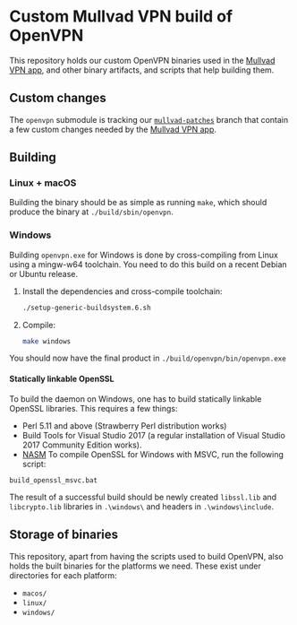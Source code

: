# Custom Mullvad VPN build of OpenVPN

This repository holds our custom OpenVPN binaries used in the [Mullvad VPN
app], and other binary artifacts, and scripts that help building them.

## Custom changes

The `openvpn` submodule is tracking our [`mullvad-patches`] branch that contain a few custom
changes needed by the [Mullvad VPN app].

## Building

### Linux + macOS

Building the binary should be as simple as running `make`, which should produce the binary at
`./build/sbin/openvpn`.

### Windows

Building `openvpn.exe` for Windows is done by cross-compiling from Linux using a mingw-w64
toolchain. You need to do this build on a recent Debian or Ubuntu release.

1. Install the dependencies and cross-compile toolchain:
   ```bash
   ./setup-generic-buildsystem.6.sh
   ```

1. Compile:
   ```bash
   make windows
   ```

You should now have the final product in `./build/openvpn/bin/openvpn.exe`

#### Statically linkable OpenSSL
To build the daemon on Windows, one has to build statically linkable OpenSSL libraries.
This requires a few things:
- Perl 5.11 and above (Strawberry Perl distribution works)
- Build Tools for Visual Studio 2017 (a regular installation of Visual Studio
2017 Community Edition works).
- [NASM](https://www.nasm.us/)
To compile OpenSSL for Windows with MSVC, run the following script:
```
build_openssl_msvc.bat
```
The result of a successful build should be newly created `libssl.lib` and
`libcrypto.lib` libraries in `.\windows\` and headers in
`.\windows\include`.

## Storage of binaries

This repository, apart from having the scripts used to build OpenVPN, also holds the built binaries
for the platforms we need. These exist under directories for each platform:
* `macos/`
* `linux/`
* `windows/`


[Mullvad VPN app]: https://github.com/mullvad/mullvadvpn-app
[`mullvad-patches`]: https://github.com/mullvad/openvpn/tree/mullvad-patches
